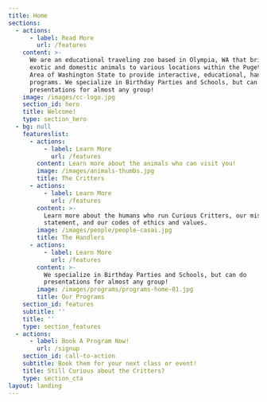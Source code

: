 ```yaml
---
title: Home
sections:
  - actions:
      - label: Read More
        url: /features
    content: >-
      We are an educational traveling zoo based in Olympia, WA that brings
      exotic and domestic animals to various locations within the Puget Sound
      Area of Washington State to provide interactive, educational, hands-on
      programs. We specialize in Birthday Parties and Schools, but can do
      presentations for almost any group!
    image: /images/cc-logo.jpg
    section_id: hero
    title: Welcome!
    type: section_hero
  - bg: null
    featureslist:
      - actions:
          - label: Learn More
            url: /features
        content: Learn more about the animals who can visit you!
        image: /images/animals-thumbs.jpg
        title: The Critters
      - actions:
          - label: Learn More
            url: /features
        content: >-
          Learn more about the humans who run Curious Critters, our mission
          statement, and our codes of ethics and values.
        image: /images/people/people-casai.jpg
        title: The Handlers
      - actions:
          - label: Learn More
            url: /features
        content: >-
          We specialize in Birthday Parties and Schools, but can do
          presentations for almost any group!
        image: /images/programs/programs-home-01.jpg
        title: Our Programs
    section_id: features
    subtitle: ''
    title: ''
    type: section_features
  - actions:
      - label: Book A Program Now!
        url: /signup
    section_id: call-to-action
    subtitle: Book them for your next class or event!
    title: Still Curious about the Critters?
    type: section_cta
layout: landing
---
```


